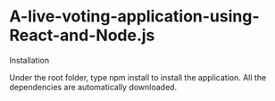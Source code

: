 # A-live-voting-application-using-React-and-Node.js


Installation

Under the root folder, type npm install to install the application. All the dependencies are automatically downloaded.
